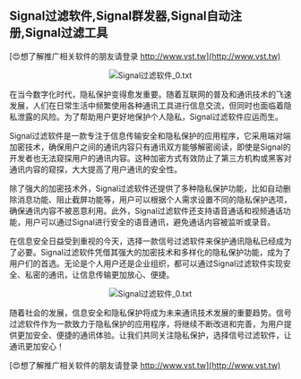 ## **Signal过滤软件,Signal群发器,Signal自动注册,Signal过滤工具**

[😍想了解推广相关软件的朋友请登录 http://www.vst.tw](http://www.vst.tw)

 <center><img src="https://vst.tw/MP4/tuiguang/png/4.png" alt="Signal过滤软件_0.txt"></center>

在当今数字化时代，隐私保护变得愈发重要。随着互联网的普及和通讯技术的飞速发展，人们在日常生活中频繁使用各种通讯工具进行信息交流，但同时也面临着隐私泄露的风险。为了帮助用户更好地保护个人隐私，Signal过滤软件应运而生。

Signal过滤软件是一款专注于信息传输安全和隐私保护的应用程序，它采用端对端加密技术，确保用户之间的通讯内容只有通讯双方能够解密阅读，即使是Signal的开发者也无法窥探用户的通讯内容。这种加密方式有效防止了第三方机构或黑客对通讯内容的窥探，大大提高了用户通讯的安全性。

除了强大的加密技术外，Signal过滤软件还提供了多种隐私保护功能，比如自动删除消息功能、阻止截屏功能等，用户可以根据个人需求设置不同的隐私保护选项，确保通讯内容不被恶意利用。此外，Signal过滤软件还支持语音通话和视频通话功能，用户可以通过Signal进行安全的语音通讯，避免通话内容被监听或录音。

在信息安全日益受到重视的今天，选择一款信号过滤软件来保护通讯隐私已经成为了必要。Signal过滤软件凭借其强大的加密技术和多样化的隐私保护功能，成为了用户们的首选。无论是个人用户还是企业组织，都可以通过Signal过滤软件实现安全、私密的通讯，让信息传输更加放心、便捷。

 <center><img src="https://vst.tw/MP4/tuiguang/png/6.png" alt="Signal过滤软件_0.txt"></center>

随着社会的发展，信息安全和隐私保护将成为未来通讯技术发展的重要趋势。信号过滤软件作为一款致力于隐私保护的应用程序，将继续不断改进和完善，为用户提供更加安全、便捷的通讯体验。让我们共同关注隐私保护，选择信号过滤软件，让通讯更加安心！

[😍想了解推广相关软件的朋友请登录 http://www.vst.tw](http://www.vst.tw)



